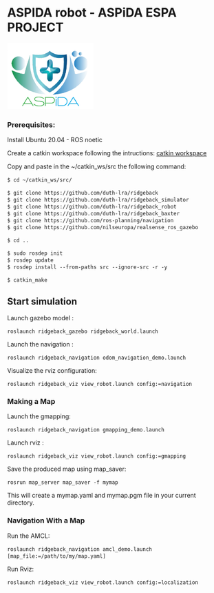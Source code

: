 # ASPIDA robot - ASPiDA ESPA PROJECT


<img src="imgs/aspida.png" width="200"/>


### Prerequisites:
Install Ubuntu 20.04 - ROS noetic 

Create a catkin workspace following the intructions: [catkin workspace](http://wiki.ros.org/catkin/Tutorials/create_a_workspace)

Copy and paste in the ~/catkin_ws/src the following command:
```
$ cd ~/catkin_ws/src/
```

```
$ git clone https://github.com/duth-lra/ridgeback
$ git clone https://github.com/duth-lra/ridgeback_simulator
$ git clone https://github.com/duth-lra/ridgeback_robot
$ git clone https://github.com/duth-lra/ridgeback_baxter
$ git clone https://github.com/ros-planning/navigation
$ git clone https://github.com/nilseuropa/realsense_ros_gazebo
```
```
$ cd ..
```
```
$ sudo rosdep init
$ rosdep update
$ rosdep install --from-paths src --ignore-src -r -y
```
```
$ catkin_make
```
## Start simulation

Launch gazebo model :
```
roslaunch ridgeback_gazebo ridgeback_world.launch
```

Launch the navigation :
```
roslaunch ridgeback_navigation odom_navigation_demo.launch
```
Visualize the rviz configuration:
```
roslaunch ridgeback_viz view_robot.launch config:=navigation
```
### Making a Map

Launch the gmapping:
```
roslaunch ridgeback_navigation gmapping_demo.launch
```
Launch rviz :
```
roslaunch ridgeback_viz view_robot.launch config:=gmapping
```

Save the produced map using map_saver:
```
rosrun map_server map_saver -f mymap
```
This will create a mymap.yaml and mymap.pgm file in your current directory.

### Navigation With a Map

Run the AMCL:
```
roslaunch ridgeback_navigation amcl_demo.launch [map_file:=/path/to/my/map.yaml]
```
Run Rviz:
```
roslaunch ridgeback_viz view_robot.launch config:=localization
```


